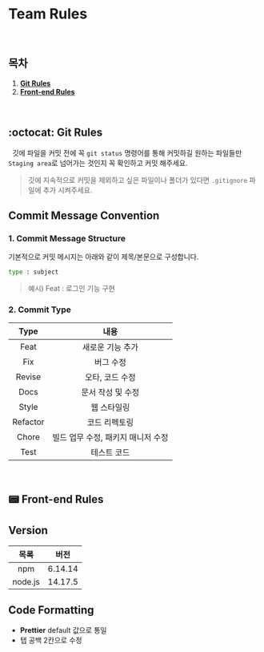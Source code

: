 # Team Rules

<br />

## 목차

1. [**Git Rules**](#1)
2. [**Front-end Rules**](#2)

<br />

<div id="1" ></div>

## :octocat: Git Rules

&nbsp;&nbsp;깃에 파일을 커밋 전에 꼭 `git status` 명령어를 통해 커밋하길 원하는 파일들만 `Staging area`로 넘어가는 것인지 꼭 확인하고 커밋 해주세요.

> 깃에 지속적으로 커밋을 제외하고 싶은 파일이나 폴더가 있다면 `.gitignore` 파일에 추가 시켜주세요.

## Commit Message Convention

### 1. Commit Message Structure

기본적으로 커밋 메시지는 아래와 같이 제목/본문으로 구성합니다.

```bash
type : subject
```

> 예시) Feat : 로그인 기능 구현

### 2. Commit Type

|   Type   |                내용                |
| :------: | :--------------------------------: |
|   Feat   |          새로운 기능 추가          |
|   Fix    |             버그 수정              |
|  Revise  |          오타, 코드 수정           |
|   Docs   |         문서 작성 및 수정          |
|  Style   |            웹 스타일링             |
| Refactor |           코드 리펙토링            |
|  Chore   | 빌드 업무 수정, 패키지 매니저 수정 |
|   Test   |            테스트 코드             |

<br />

<div id="2"></div>

## :pager: Front-end Rules

## Version

|  목록   |  버전   |
| :-----: | :-----: |
|   npm   | 6.14.14 |
| node.js | 14.17.5 |

## Code Formatting

- **Prettier** default 값으로 통일
- 탭 공백 2칸으로 수정
